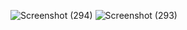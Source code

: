 ![Screenshot (294)](https://github.com/user-attachments/assets/af95b561-9b9c-4f17-a1d7-50d3616dab41)
![Screenshot (293)](https://github.com/user-attachments/assets/bd3331b4-8c95-4611-bf2f-4aae05f46f31)
